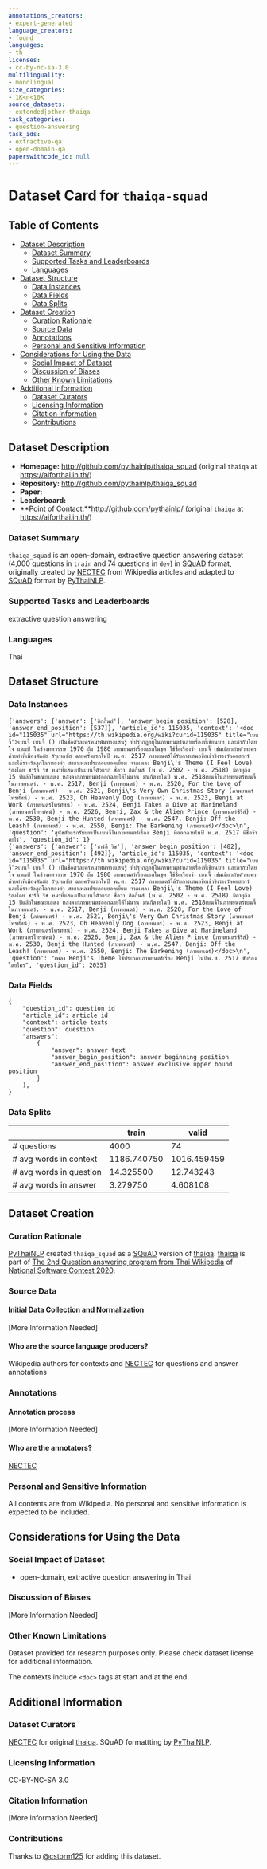 ```yaml
---
annotations_creators:
- expert-generated
language_creators:
- found
languages:
- th
licenses:
- cc-by-nc-sa-3.0
multilinguality:
- monolingual
size_categories:
- 1K<n<10K
source_datasets:
- extended|other-thaiqa
task_categories:
- question-answering
task_ids:
- extractive-qa
- open-domain-qa
paperswithcode_id: null
---
```


# Dataset Card for `thaiqa-squad`

## Table of Contents
- [Dataset Description](#dataset-description)
  - [Dataset Summary](#dataset-summary)
  - [Supported Tasks and Leaderboards](#supported-tasks-and-leaderboards)
  - [Languages](#languages)
- [Dataset Structure](#dataset-structure)
  - [Data Instances](#data-instances)
  - [Data Fields](#data-fields)
  - [Data Splits](#data-splits)
- [Dataset Creation](#dataset-creation)
  - [Curation Rationale](#curation-rationale)
  - [Source Data](#source-data)
  - [Annotations](#annotations)
  - [Personal and Sensitive Information](#personal-and-sensitive-information)
- [Considerations for Using the Data](#considerations-for-using-the-data)
  - [Social Impact of Dataset](#social-impact-of-dataset)
  - [Discussion of Biases](#discussion-of-biases)
  - [Other Known Limitations](#other-known-limitations)
- [Additional Information](#additional-information)
  - [Dataset Curators](#dataset-curators)
  - [Licensing Information](#licensing-information)
  - [Citation Information](#citation-information)
  - [Contributions](#contributions)

## Dataset Description

- **Homepage:** http://github.com/pythainlp/thaiqa_squad (original `thaiqa` at https://aiforthai.in.th/)
- **Repository:** http://github.com/pythainlp/thaiqa_squad
- **Paper:**
- **Leaderboard:**
- **Point of Contact:**http://github.com/pythainlp/ (original `thaiqa` at https://aiforthai.in.th/)

### Dataset Summary

`thaiqa_squad` is an open-domain, extractive question answering dataset (4,000 questions in `train` and 74 questions in `dev`) in [SQuAD](https://rajpurkar.github.io/SQuAD-explorer/) format, originally created by [NECTEC](https://www.nectec.or.th/en/) from Wikipedia articles and adapted to [SQuAD](https://rajpurkar.github.io/SQuAD-explorer/) format by [PyThaiNLP](https://github.com/PyThaiNLP/).

### Supported Tasks and Leaderboards

extractive question answering

### Languages

Thai

## Dataset Structure

### Data Instances

```
{'answers': {'answer': ['ฮิกกิ้นส์'], 'answer_begin_position': [528], 'answer_end_position': [537]}, 'article_id': 115035, 'context': '<doc id="115035" url="https://th.wikipedia.org/wiki?curid=115035" title="เบนจี้">เบนจี้ เบนจี้ () เป็นชื่อตัวละครหมาพันทางแสนรู้ ที่ปรากฏอยู่ในภาพยนตร์หลายเรื่องที่เขียนบท และกำกับโดย โจ แคมป์ ในช่วงทศวรรษ 1970 ถึง 1980 ภาพยนตร์เรื่องแรกในชุด ใช้ชื่อเรื่องว่า เบนจี้ เช่นเดียวกับตัวละคร ถ่ายทำที่เมืองดัลลัส รัฐเทกซัส ฉายครั้งแรกในปี พ.ศ. 2517 ภาพยนตร์ได้รับการเสนอชื่อเข้าชิงรางวัลออสการ์ และได้รางวัลลูกโลกทองคำ สาขาเพลงประกอบยอดเยี่ยม จากเพลง Benji\'s Theme (I Feel Love) ร้องโดย ชาร์ลี ริช หมาที่แสดงเป็นเบนจี้ตัวแรก ชื่อว่า ฮิกกิ้นส์ (พ.ศ. 2502 - พ.ศ. 2518) มีอายุถึง 15 ปีแล้วในขณะแสดง หลังจากภาพยนตร์ออกฉายได้ไม่นาน มันก็ตายในปี พ.ศ. 2518เบนจี้ในภาพยนตร์เบนจี้ในภาพยนตร์. - พ.ศ. 2517, Benji (ภาพยนตร์) - พ.ศ. 2520, For the Love of Benji (ภาพยนตร์) - พ.ศ. 2521, Benji\'s Very Own Christmas Story (ภาพยนตร์โทรทัศน์) - พ.ศ. 2523, Oh Heavenly Dog (ภาพยนตร์) - พ.ศ. 2523, Benji at Work (ภาพยนตร์โทรทัศน์) - พ.ศ. 2524, Benji Takes a Dive at Marineland (ภาพยนตร์โทรทัศน์) - พ.ศ. 2526, Benji, Zax & the Alien Prince (ภาพยนตร์ซีรีส์) - พ.ศ. 2530, Benji the Hunted (ภาพยนตร์) - พ.ศ. 2547, Benji: Off the Leash! (ภาพยนตร์) - พ.ศ. 2550, Benji: The Barkening (ภาพยนตร์)</doc>\n', 'question': 'สุนัขตัวแรกรับบทเป็นเบนจี้ในภาพยนตร์เรื่อง Benji ที่ออกฉายในปี พ.ศ. 2517 มีชื่อว่าอะไร', 'question_id': 1}
{'answers': {'answer': ['ชาร์ลี ริช'], 'answer_begin_position': [482], 'answer_end_position': [492]}, 'article_id': 115035, 'context': '<doc id="115035" url="https://th.wikipedia.org/wiki?curid=115035" title="เบนจี้">เบนจี้ เบนจี้ () เป็นชื่อตัวละครหมาพันทางแสนรู้ ที่ปรากฏอยู่ในภาพยนตร์หลายเรื่องที่เขียนบท และกำกับโดย โจ แคมป์ ในช่วงทศวรรษ 1970 ถึง 1980 ภาพยนตร์เรื่องแรกในชุด ใช้ชื่อเรื่องว่า เบนจี้ เช่นเดียวกับตัวละคร ถ่ายทำที่เมืองดัลลัส รัฐเทกซัส ฉายครั้งแรกในปี พ.ศ. 2517 ภาพยนตร์ได้รับการเสนอชื่อเข้าชิงรางวัลออสการ์ และได้รางวัลลูกโลกทองคำ สาขาเพลงประกอบยอดเยี่ยม จากเพลง Benji\'s Theme (I Feel Love) ร้องโดย ชาร์ลี ริช หมาที่แสดงเป็นเบนจี้ตัวแรก ชื่อว่า ฮิกกิ้นส์ (พ.ศ. 2502 - พ.ศ. 2518) มีอายุถึง 15 ปีแล้วในขณะแสดง หลังจากภาพยนตร์ออกฉายได้ไม่นาน มันก็ตายในปี พ.ศ. 2518เบนจี้ในภาพยนตร์เบนจี้ในภาพยนตร์. - พ.ศ. 2517, Benji (ภาพยนตร์) - พ.ศ. 2520, For the Love of Benji (ภาพยนตร์) - พ.ศ. 2521, Benji\'s Very Own Christmas Story (ภาพยนตร์โทรทัศน์) - พ.ศ. 2523, Oh Heavenly Dog (ภาพยนตร์) - พ.ศ. 2523, Benji at Work (ภาพยนตร์โทรทัศน์) - พ.ศ. 2524, Benji Takes a Dive at Marineland (ภาพยนตร์โทรทัศน์) - พ.ศ. 2526, Benji, Zax & the Alien Prince (ภาพยนตร์ซีรีส์) - พ.ศ. 2530, Benji the Hunted (ภาพยนตร์) - พ.ศ. 2547, Benji: Off the Leash! (ภาพยนตร์) - พ.ศ. 2550, Benji: The Barkening (ภาพยนตร์)</doc>\n', 'question': "เพลง Benji's Theme ใช้ประกอบภาพยนตร์เรื่อง Benji ในปีพ.ศ. 2517 ขับร้องโดยใคร", 'question_id': 2035}
```

### Data Fields

```
{
    "question_id": question id
    "article_id": article id
    "context": article texts
    "question": question
    "answers":
        {
            "answer": answer text
            "answer_begin_position": answer beginning position
            "answer_end_position": answer exclusive upper bound position
        }
    ),
}
```

### Data Splits

|                         | train       | valid       |
|-------------------------|-------------|-------------|
| # questions             | 4000        | 74          |
| # avg words in context  | 1186.740750 | 1016.459459 |
| # avg words in question | 14.325500   | 12.743243   |
| # avg words in answer   | 3.279750    | 4.608108    |

## Dataset Creation

### Curation Rationale

[PyThaiNLP](https://github.com/PyThaiNLP/) created `thaiqa_squad` as a [SQuAD](https://rajpurkar.github.io/SQuAD-explorer/) version of [thaiqa](http://copycatch.in.th/thai-qa-task.html). [thaiqa](https://aiforthai.in.th/corpus.php) is part of [The 2nd Question answering program from Thai Wikipedia](http://copycatch.in.th/thai-qa-task.html) of [National Software Contest 2020](http://nsc.siit.tu.ac.th/GENA2/login.php).

### Source Data

#### Initial Data Collection and Normalization

[More Information Needed]

#### Who are the source language producers?

Wikipedia authors for contexts and [NECTEC](https://www.nectec.or.th/en/) for questions and answer annotations

### Annotations

#### Annotation process

[More Information Needed]

#### Who are the annotators?

[NECTEC](https://www.nectec.or.th/en/)

### Personal and Sensitive Information

All contents are from Wikipedia. No personal and sensitive information is expected to be included.

## Considerations for Using the Data

### Social Impact of Dataset

- open-domain, extractive question answering in Thai

### Discussion of Biases

[More Information Needed]

### Other Known Limitations

Dataset provided for research purposes only. Please check dataset license for additional information.

The contexts include `<doc>` tags at start and at the end

## Additional Information

### Dataset Curators

[NECTEC](https://www.nectec.or.th/en/) for original [thaiqa](https://aiforthai.in.th/corpus.php). SQuAD formattting by [PyThaiNLP](https://github.com/PyThaiNLP/).

### Licensing Information

CC-BY-NC-SA 3.0

### Citation Information

[More Information Needed]

### Contributions

Thanks to [@cstorm125](https://github.com/cstorm125) for adding this dataset.
